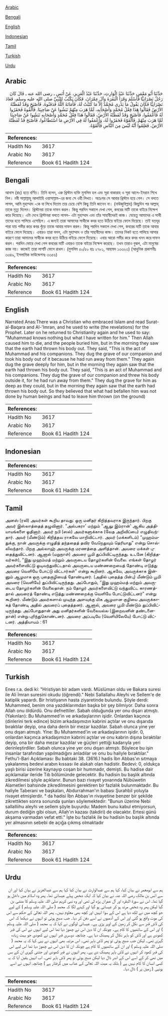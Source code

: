 [Arabic](#arabic)

[Bengali](#bengali)

[English](#english)

[Indonesian](#indonesian)

[Tamil](#tamil)

[Turkish](#turkish)

[Urdu](#urdu)

## Arabic


<div dir="rtl" lang="ar" style={{fontSize:'larger',backgroundColor:'#f8f9fa',padding:20}}>
حَدَّثَنَا أَبُو مَعْمَرٍ، حَدَّثَنَا عَبْدُ الْوَارِثِ، حَدَّثَنَا عَبْدُ الْعَزِيزِ، عَنْ أَنَسٍ ـ رضى الله عنه ـ قَالَ كَانَ رَجُلٌ نَصْرَانِيًّا فَأَسْلَمَ وَقَرَأَ الْبَقَرَةَ وَآلَ عِمْرَانَ، فَكَانَ يَكْتُبُ لِلنَّبِيِّ صلى الله عليه وسلم، فَعَادَ نَصْرَانِيًّا فَكَانَ يَقُولُ مَا يَدْرِي مُحَمَّدٌ إِلاَّ مَا كَتَبْتُ لَهُ، فَأَمَاتَهُ اللَّهُ فَدَفَنُوهُ، فَأَصْبَحَ وَقَدْ لَفَظَتْهُ الأَرْضُ فَقَالُوا هَذَا فِعْلُ مُحَمَّدٍ وَأَصْحَابِهِ، لَمَّا هَرَبَ مِنْهُمْ نَبَشُوا عَنْ صَاحِبِنَا‏.‏ فَأَلْقُوهُ فَحَفَرُوا لَهُ فَأَعْمَقُوا، فَأَصْبَحَ وَقَدْ لَفَظَتْهُ الأَرْضُ، فَقَالُوا هَذَا فِعْلُ مُحَمَّدٍ وَأَصْحَابِهِ نَبَشُوا عَنْ صَاحِبِنَا لَمَّا هَرَبَ مِنْهُمْ‏.‏ فَأَلْقَوْهُ فَحَفَرُوا لَهُ، وَأَعْمَقُوا لَهُ فِي الأَرْضِ مَا اسْتَطَاعُوا، فَأَصْبَحَ قَدْ لَفَظَتْهُ الأَرْضُ، فَعَلِمُوا أَنَّهُ لَيْسَ مِنَ النَّاسِ فَأَلْقَوْهُ‏.‏
</div>
<div style={{backgroundColor:'#f8f9fa',padding:20, marginBottom: 10}}><table> <thead> <tr> <th>References:</th> <th></th> </tr> </thead> <tbody><tr><td>Hadith No</td><td>3617</td></tr><tr><td>Arabic No</td><td>3617</td></tr><tr><td>Reference</td><td>Book 61 Hadith 124</td></tr></tbody></table></div>

## Bengali


<div dir="ltr" lang="bn" style={{fontSize:'larger',backgroundColor:'#f8f9fa',padding:20}}>
আনাস (রাঃ) হতে বর্ণিত। তিনি বলেন, এক খ্রিস্টান ব্যক্তি মুসলিম হল এবং সূরা বাকারাহ ও সূরা আলে-ইমরান শিখে নিল। নবী সাল্লাল্লাহু আলাইহি ওয়াসাল্লাম-এর জন্য সে ওহী লিখত। অতঃপর সে আবার খ্রিস্টান হয়ে গেল। সে বলতে লাগল, আমি মুহাম্মাদ -কে যা লিখে দিতাম তার চেয়ে বেশি কিছু তিনি জানেন না। (নাউজুবিল্লাহ) কিছুদিন পর আল্লাহ্ তাকে মৃত্যু দিলেন। খ্রিস্টানরা তাকে দাফন করল। কিন্তু পরদিন সকালে দেখা গেল, কবরের মাটি তাকে বাইরে নিক্ষেপ করে দিয়েছে। এটা দেখে খ্রিস্টানরা বলতে লাগল- এটা মুহাম্মাদ এবং তাঁর সাহাবীদেরই কাজ। যেহেতু আমাদের এ সাথী তাদের হতে পালিয়ে এসেছিল। এ জন্যই তারা আমাদের সাথীকে কবর হতে উঠিয়ে বাইরে ফেলে দিয়েছে। তাই যতদূর পারা যায় গভীর করে কবর খুঁড়ে তাকে আবার দাফন করল। কিন্তু পরদিন সকালে দেখা গেল, কবরের মাটি তাকে আবার বাইরে ফেলে দিয়েছে। এবারও তারা বলল, এটা মুহাম্মাদ ও তাঁর সাহাবীদের কান্ড। তাদের নিকট হতে পালিয়ে আসার কারণে তারা আমাদের সাথীকে কবর হতে উঠিয়ে বাইরে ফেলে দিয়েছে। এবার আরো গভীর করে কবর খনন করে দাফন করল। পরদিন ভোরে দেখা গেল কবরের মাটি এবারও তাকে বাইরে নিক্ষেপ করেছে। তখন তারাও বুঝল, এটা মানুষের কাজ নয়। কাজেই তারা লাশটি ফেলে রাখল। (মুসলিম ৫০/৫০ হাঃ ২৭৮১, আহমাদ ১৩৩২৩) (আধুনিক প্রকাশনীঃ ৩৩৪৯, ইসলামিক ফাউন্ডেশনঃ ৩৩৫৬)
</div>
<div style={{backgroundColor:'#f8f9fa',padding:20, marginBottom: 10}}><table> <thead> <tr> <th>References:</th> <th></th> </tr> </thead> <tbody><tr><td>Hadith No</td><td>3617</td></tr><tr><td>Arabic No</td><td>3617</td></tr><tr><td>Reference</td><td>Book 61 Hadith 124</td></tr></tbody></table></div>

## English


<div dir="ltr" lang="en" style={{fontSize:'larger',backgroundColor:'#f8f9fa',padding:20}}>
Narrated Anas:There was a Christian who embraced Islam and read Surat-al-Baqara and Al-'Imran, and he used to write (the revelations) for the Prophet. Later on he returned to Christianity again and he used to say: "Muhammad knows nothing but what I have written for him." Then Allah caused him to die, and the people buried him, but in the morning they saw that the earth had thrown his body out. They said, "This is the act of Muhammad and his companions. They dug the grave of our companion and took his body out of it because he had run away from them." They again dug the grave deeply for him, but in the morning they again saw that the earth had thrown his body out. They said, "This is an act of Muhammad and his companions. They dug the grave of our companion and threw his body outside it, for he had run away from them." They dug the grave for him as deep as they could, but in the morning they again saw that the earth had thrown his body out. So they believed that what had befallen him was not done by human beings and had to leave him thrown (on the ground)
</div>
<div style={{backgroundColor:'#f8f9fa',padding:20, marginBottom: 10}}><table> <thead> <tr> <th>References:</th> <th></th> </tr> </thead> <tbody><tr><td>Hadith No</td><td>3617</td></tr><tr><td>Arabic No</td><td>3617</td></tr><tr><td>Reference</td><td>Book 61 Hadith 124</td></tr></tbody></table></div>

## Indonesian


<div dir="ltr" lang="id" style={{fontSize:'larger',backgroundColor:'#f8f9fa',padding:20}}>

</div>
<div style={{backgroundColor:'#f8f9fa',padding:20, marginBottom: 10}}><table> <thead> <tr> <th>References:</th> <th></th> </tr> </thead> <tbody><tr><td>Hadith No</td><td>3617</td></tr><tr><td>Arabic No</td><td>3617</td></tr><tr><td>Reference</td><td>Book 61 Hadith 124</td></tr></tbody></table></div>

## Tamil


<div dir="ltr" lang="ta" style={{fontSize:'larger',backgroundColor:'#f8f9fa',padding:20}}>
அனஸ் (ரலி) அவர்கள் கூறிய தாவது: ஒரு மனிதர் கிறித்தவராக இருந்தார். பிறகு அவர் இஸ்லாத்தைத் தழுவினார். “அல்பகரா' மற்றும் “ஆலு இம்ரான்' ஆகிய அத்தியாயங்களை ஓதினார். அவர் நபி (ஸல்) அவர்களுக்காக (வேத அறிவிப்பை) எழுதிவந்தார். அவர் (மீண்டும்) கிறித்தவ ராகவே மாறிவிட்டார். அவர் (மக்களிடம்) “முஹம்மதுக்கு, நான் அவருக்கு எழுதித் தந்ததைத் தவிர வேறெதுவும் தெரியாது” என்று சொல்லிவந்தார். பிறகு அல்லாஹ் அவருக்கு மரணத்தை அளித்தான். அவரை மக்கள் புதைத்துவிட்டனர். ஆனால் (மறுநாள்) அவரை பூமி துப்பிவிட்டிருந்தது. உடனே (கிறித்தவர்கள்), “இது முஹம்மத் மற்றும் அவருடைய தோழர்களின் வேலை. எங்கள் தோழர் அவர்களைவிட்டு ஓடிவந்துவிட்டதால் அவருடைய மண்ணறையைத் தோண்டி எடுத்து அவரை வெளியே போட்டு விட்டார்கள்” என்று கூறினர். ஆகவே, அவருக்காக இன்னும் ஆழமாக ஒரு புதைகுழியைத் தோண்டினர். (அதில் புதைத்த பின்பு) மீண்டும் பூமி அவரை (வெளியே) துப்பிவிட்டிருந்தது. அப்போதும், “இது முஹம்மத் மற்றும் அவருடைய தோழர்களின் வேலைதான். நம் தோழர் அவர்களைவிட்டு வந்துவிட்ட காரணத்தால் அவரைத் தோண்டி எடுத்து மண்ணறைக்கு வெளியே போட்டுவிட்டனர்” என்று கூறினர். மீண்டும் அவர்களால் முடிந்த அளவுக்கு மிக ஆழமான குழியை அவருக்காகத் தோண்டி அதில் அவரைப் புதைத்தனர். ஆனால், அவரை பூமி மீண்டும் துப்பிவிட்டிருந்தது. அப்போதுதான் அது மனிதர்களின் வேலையல்ல (இறைவனின் தண்டனைதான்) என்று புரிந்துகொண்டனர். அவரை அப்படியே (வெளியிலேயே) போட்டு விட்டனர். அத்தியாயம் : 61
</div>
<div style={{backgroundColor:'#f8f9fa',padding:20, marginBottom: 10}}><table> <thead> <tr> <th>References:</th> <th></th> </tr> </thead> <tbody><tr><td>Hadith No</td><td>3617</td></tr><tr><td>Arabic No</td><td>3617</td></tr><tr><td>Reference</td><td>Book 61 Hadith 124</td></tr></tbody></table></div>

## Turkish


<div dir="ltr" lang="tr" style={{fontSize:'larger',backgroundColor:'#f8f9fa',padding:20}}>
Enes r.a. dedi ki: "Hristiyan bir adam vardı. Müslüman oldu ve Bakara suresi ile Ali İmran suresini okudu (öğrendi)." Nebi Sallallahu Aleyhi ve Sellem'e de katiplik yapardı. Bir hristiyanın hasta ziyaretinde bulundu. Şöyle derdi: Muhammed, benim ona yazdıklarımdan başka bir şey bilmiyor. Daha sonra Allah onu öldürdü. Onu defnettiler. Sabah olduğunda yer onu dışarı atmıştı. (Yakınları): Bu Muhammed'in ve arkadaşlarının işidir. Onlardan kaçınca (dinlerini terk edince) bizim arkadaşımızın kabrini açtılar ve onu dışarıda bıraktılar deyip, ona daha derin bir mezar kazdılar. Sabah olunca yine yer onu dışarı atmıştı. Yine: Bu Muhammed'in ve arkadaşlarının işidir. 0, onlardan kaçınca arkadaşımızın kabrini açtılar ve onu kabrin dışına bıraktılar deyip, ona bir daha mezar kazdılar ve güçleri yettiği kadarıyla yeri derinleştirdiler. Sabah olunca yine yer onu dışarı atmıştı. Böylece bu işin insanlar tarafından yapılmadığını anladılar ve onu bu haliyle bıraktılar." Fethu'l-Bari Açıklaması: Bu babtaki 38. (3616.) hadis İbn Abbas'ın sıtmaya yakalanmış bedevi arabın kıssası ile alakah olan hadistir. Bedevi: 0, oldukça yaşlı birisi üzerine kaynayıp coşan bir hummadır, demişti. Bu hadise dair açıklamalar ileride Tıb bölümünde gelecektir. Bu hadisin bu başlık altında zikredilmesi şöyle açıklanır. Bunun bazı rivayet yoııarında Nübüwetin Alametleri bahsinde zikredilmesini gerektiren bir fazlalık bulunmaktadır. Bu haliyle Taberani ve başkaları, Abdurrahman'ın babası Şurahbil yoluyla rivayet etmişlerdir. ° da hadisi İbn Abbas'ın rivayetine benzer bir şekilde zikrettikten sonra sonunda şunları söylemektedir: "Bunun üzerine Nebi sallalliihu aleyhi ve sellem şöyle buyurdu: Madem bunu kabul etmiyorsun, durum dediğin gibi olsun, Allah'ın kazası (takdiri) de olacaktır. Ertesi günü akşama varmadan vefat etti." İşte bu fazlalık ile bu hadisin bu başlık altında yer almasının sebebi de açığa çıkmış olmaktadır
</div>
<div style={{backgroundColor:'#f8f9fa',padding:20, marginBottom: 10}}><table> <thead> <tr> <th>References:</th> <th></th> </tr> </thead> <tbody><tr><td>Hadith No</td><td>3617</td></tr><tr><td>Arabic No</td><td>3617</td></tr><tr><td>Reference</td><td>Book 61 Hadith 124</td></tr></tbody></table></div>

## Urdu


<div dir="rtl" lang="ur" style={{fontSize:'larger',backgroundColor:'#f8f9fa',padding:20}}>
ہم سے ابومعمر نے بیان کیا، کہا ہم سے عبدالوارث نے بیان کیا کہا ہم سے عبدالعزیز نے بیان کیا اور ان سے انس بن مالک رضی اللہ عنہ نے بیان کیا کہ ایک شخص پہلے عیسائی تھا۔ پھر وہ اسلام میں داخل ہو گیا تھا۔ اس نے سورۃ البقرہ اور آل عمران پڑھ لی تھی اور وہ نبی کریم صلی اللہ علیہ وسلم کا منشی بن گیا لیکن پھر وہ شخص مرتد ہو کر عیسائی ہو گیا اور کہنے لگا کہ محمد ( صلی اللہ علیہ وسلم ) کے لیے جو کچھ میں نے لکھ دیا ہے اس کے سوا انہیں اور کچھ بھی معلوم نہیں۔ پھر اللہ تعالیٰ کے حکم سے اس کی موت واقع ہو گئی اور اس کے آدمیوں نے اسے دفن کر دیا۔ جب صبح ہوئی تو انہوں نے دیکھا کہ اس کی لاش قبر سے نکل کر زمین کے اوپر پڑی ہے۔ عیسائی لوگوں نے کہا کہ یہ محمد ( صلی اللہ علیہ وسلم ) اور اس کے ساتھیوں کا کام ہے۔ چونکہ ان کا دین اس نے چھوڑ دیا تھا اس لیے انہوں نے اس کی قبر کھودی ہے اور لاش کو باہر نکال کر پھینک دیا ہے۔ چنانچہ دوسری قبر انہوں نے کھودی جو بہت زیادہ گہری تھی۔ لیکن جب صبح ہوئی تو پھر لاش باہر تھی۔ اس مرتبہ بھی انہوں نے یہی کہا کہ یہ محمد ( صلی اللہ علیہ وسلم ) اور ان کے ساتھیوں کا کام ہے چونکہ ان کا دین اس نے چھوڑ دیا تھا اس لیے اس کی قبر کھود کر انہوں نے لاش باہر پھینک دی ہے۔ پھر انہوں نے قبر کھودی اور جتنی گہری ان کے بس میں تھی کر کے اسے اس کے اندر ڈال دیا لیکن صبح ہوئی تو پھر لاش باہر تھی۔ اب انہیں یقین آیا کہ یہ کسی انسان کا کام نہیں ہے ( بلکہ یہ میت اللہ تعالیٰ کے عذاب میں گرفتار ہے ) چنانچہ انہوں نے اسے یونہی ( زمین پر ) ڈال دیا۔
</div>
<div style={{backgroundColor:'#f8f9fa',padding:20, marginBottom: 10}}><table> <thead> <tr> <th>References:</th> <th></th> </tr> </thead> <tbody><tr><td>Hadith No</td><td>3617</td></tr><tr><td>Arabic No</td><td>3617</td></tr><tr><td>Reference</td><td>Book 61 Hadith 124</td></tr></tbody></table></div>
